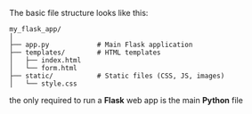 The basic file structure looks like this:
```shell
my_flask_app/
│
├── app.py            # Main Flask application
├── templates/        # HTML templates
│   ├── index.html
│   └── form.html
├── static/           # Static files (CSS, JS, images)
│   └── style.css

```

the only required to run a **Flask** web app is the main **Python** file